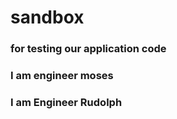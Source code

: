 # sandbox

### for testing our application code

### I am engineer moses

### I am Engineer Rudolph
